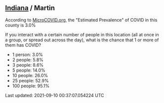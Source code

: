 
## [Indiana](/united-states/indiana) / Martin

According to [MicroCOVID.org](http://microcovid.org),
the "Estimated Prevalence" of COVID in this county is 3.0%

If you interact with a certain number of people in this location
(all at once in a group, or spread out across the day), what is the chance that
1 or more of them has COVID?

- 1 person: 3.0%
- 2 people: 5.8%
- 3 people: 8.6%
- 5 people: 14.0%
- 10 people: 26.0%
- 25 people: 52.9%
- 100 people: 95.1%

Last updated: 2021-09-10 00:37:07.054224 UTC
